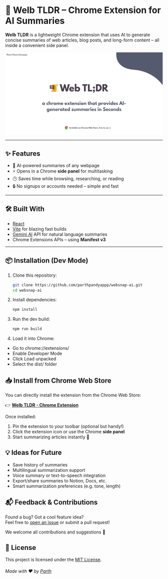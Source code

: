 # 🚀 Welb TLDR – Chrome Extension for AI Summaries

**Welb TLDR** is a lightweight Chrome extension that uses AI to generate concise summaries of web articles, blog posts, and long-form content – all inside a convenient side panel.

![Banner](./public/banner.png)

---

## ✨ Features

- 🧠 AI-powered summaries of any webpage
- ⚡ Opens in a Chrome **side panel** for multitasking
- 🕒 Saves time while browsing, researching, or reading
- 🔒 No signups or accounts needed – simple and fast

---

## 🛠️ Built With

- [React](https://reactjs.org/)
- [Vite](https://vitejs.dev/) for blazing fast builds
- [Gemini AI](https://gemini.google.com/app) API for natural language summaries
- Chrome Extensions APIs – using **Manifest v3**

---

## 📦 Installation (Dev Mode)

1. Clone this repository:

   ```bash
   git clone https://github.com/parthpandyappp/websnap-ai.git
   cd websnap-ai
   ```

2. Install dependencies:

   ```bash
   npm install
   ```

3. Run the dev build:

   ```bash
   npm run build
   ```

4. Load it into Chrome:

- Go to chrome://extensions/
- Enable Developer Mode
- Click Load unpacked
- Select the dist/ folder

## 📥 Install from Chrome Web Store

You can directly install the extension from the Chrome Web Store:

👉 [**Welb TLDR - Chrome Extension**](https://chromewebstore.google.com/detail/websnap-ai/ihgpnbdhnbeeacmemamopdkjppjoganj)

Once installed:

1. Pin the extension to your toolbar (optional but handy!)
2. Click the extension icon or use the Chrome **side panel**
3. Start summarizing articles instantly 🚀

## 💡 Ideas for Future

- Save history of summaries
- Multilingual summarization support
- Voice summary or text-to-speech integration
- Export/share summaries to Notion, Docs, etc.
- Smart summarization preferences (e.g. tone, length)

## 📬 Feedback & Contributions

Found a bug? Got a cool feature idea?  
Feel free to [open an issue](https://github.com/yourusername/welb-tldr-extension/issues) or submit a pull request!

We welcome all contributions and suggestions 🤝

## 📄 License

This project is licensed under the [MIT License](./LICENSE).

###### Made with ❤️ by [Parth](https://www.linkedin.com/in/parthpandyappp/)
